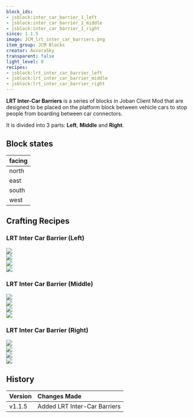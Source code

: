 ```yaml
---
block_ids:
- jsblock:inter_car_barrier_1_left
- jsblock:inter_car_barrier_1_middle
- jsblock:inter_car_barrier_1_right
since: 1.1.5
image: JCM_lrt_inter_car_barriers.png
item_group: JCM Blocks
creator: AozoraSky
transparent: false
light_level: 0
recipes:
- jsblock:lrt_inter_car_barrier_left
- jsblock:lrt_inter_car_barrier_middle
- jsblock:lrt_inter_car_barrier_right
---
```


**LRT Inter-Car Barriers** is a series of blocks in Joban Client Mod that are designed to be placed on the platform block between vehicle cars to stop people from boarding between car connectors.

It is divided into 3 parts: **Left**, **Middle** and **Right**.

## Block states
| facing |
|:-------|
| north  |
| east   |
| south  |
| west   |

## Crafting Recipes

### LRT Inter Car Barrier (Left)
<div class="crafting">
    <div class="crafting-table">
        <!-- row 1 -->
        <div><img src="../crafting/Minecraft_Yellow_dye.png"></div>
        <div></div>
        <div></div>
        <!-- row 2 -->
        <div><img src="../crafting/Minecraft_Yellow_dye.png"></div>
        <div></div>
        <div></div>
        <!-- row 3 -->
        <div><img src="../crafting/Minecraft_Stick.png"></div>
        <div></div>
        <div></div>
    </div>
    <div class="crafting-arrow"></div>
    <div class="crafting-result" data-count="6">
        <img src="../crafting/JCM_Item_Lrt_inter_car_barrier_left.png">
    </div>
</div>

### LRT Inter Car Barrier (Middle)
<div class="crafting">
    <div class="crafting-table">
        <!-- row 1 -->
        <div></div>
        <div><img src="../crafting/Minecraft_Yellow_dye.png"></div>
        <div></div>
        <!-- row 2 -->
        <div></div>
        <div><img src="../crafting/Minecraft_Yellow_dye.png"></div>
        <div></div>
        <!-- row 3 -->
        <div></div>
        <div><img src="../crafting/Minecraft_Stick.png"></div>
        <div></div>
    </div>
    <div class="crafting-arrow"></div>
    <div class="crafting-result" data-count="6">
        <img src="../crafting/JCM_Item_Lrt_inter_car_barrier_middle.png">
    </div>
</div>

### LRT Inter Car Barrier (Right)
<div class="crafting">
    <div class="crafting-table">
        <!-- row 1 -->
        <div></div>
        <div></div>
        <div><img src="../crafting/Minecraft_Yellow_dye.png"></div>
        <!-- row 2 -->
        <div></div>
        <div></div>
        <div><img src="../crafting/Minecraft_Yellow_dye.png"></div>
        <!-- row 3 -->
        <div></div>
        <div></div>
        <div><img src="../crafting/Minecraft_Stick.png"></div>
    </div>
    <div class="crafting-arrow"></div>
    <div class="crafting-result" data-count="6">
        <img src="../crafting/JCM_Item_Lrt_inter_car_barrier_right.png">
    </div>
</div>

## History
| Version | Changes Made                 |
|:--------|:-----------------------------|
| v1.1.5  | Added LRT Inter-Car Barriers |